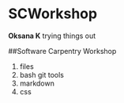 # SCWorkshop
**Oksana K** trying things out

##Software Carpentry Workshop
 1. files
 2. bash git tools
 4. markdown
 5. css
 
